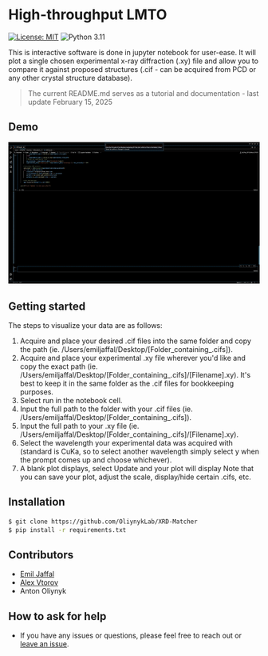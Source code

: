 # High-throughput LMTO

[![License: MIT](https://img.shields.io/badge/License-MIT-yellow.svg)](https://github.com/OliynykLab/XRD-Matcher/blob/main/LICENSE)
![Python 3.11](https://img.shields.io/badge/python-3.11-blue.svg)

This is interactive software is done in jupyter notebook for user-ease. It will plot a single chosen experimental x-ray diffraction (.xy) file and allow you to compare it against proposed structures (.cif - can be acquired from PCD or any other crystal structure database). 

> The current README.md serves as a tutorial and documentation - last update February 15, 2025

## Demo

![XRD-demo-gif](assets/XRD_DEMO.gif)

## Getting started

The steps to visualize your data are as follows:
1. Acquire and place your desired .cif files into the same folder and copy the path (ie. /Users/emiljaffal/Desktop/[Folder_containing_.cifs]).
2. Acquire and place your experimental .xy file wherever you'd like and copy the exact path (ie. /Users/emiljaffal/Desktop/[Folder_containing_.cifs]/[Filename].xy).
       It's best to keep it in the same folder as the .cif files for bookkeeping purposes.
3. Select run in the notebook cell.
4. Input the full path to the folder with your .cif files (ie. /Users/emiljaffal/Desktop/[Folder_containing_.cifs]).
5. Input the full path to your .xy file (ie. /Users/emiljaffal/Desktop/[Folder_containing_.cifs]/[Filename].xy).
6. Select the wavelength your experimental data was acquired with (standard is CuKa, so to select another wavelength simply select y when the prompt comes up and choose whichever).
7. A blank plot displays, select Update and your plot will display
       Note that you can save your plot, adjust the scale, display/hide certain .cifs, etc.

## Installation

```bash
$ git clone https://github.com/OliynykLab/XRD-Matcher
$ pip install -r requirements.txt
```

## Contributors

- [Emil Jaffal](https://github.com/EmilJaffal)
- [Alex Vtorov](https://github.com/AlexV-ops)
- Anton Oliynyk

## How to ask for help

- If you have any issues or questions, please feel free to reach out or
  [leave an issue](https://github.com/OliynykLab/XRD-Matcher).